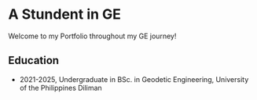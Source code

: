 # A Stundent in GE 
Welcome to my Portfolio throughout my GE journey!

## Education
- 2021-2025, Undergraduate in BSc. in Geodetic Engineering, University of the Philippines Diliman
